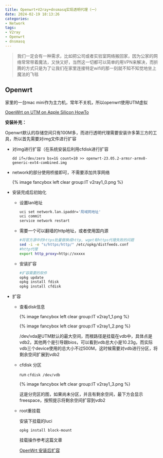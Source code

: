 ```yaml
---
title: Openwrt+V2ray+dnsmasq实现透明代理（一）
date: 2024-02-19 18:13:26
categories:
- Network
tags:
- V2ray
- Openwrt
- dnsmasq
---
```


> 我们一定会有一种需求，比如把公司或者实验室网络搬回家，因为公家的网络常常带着魔法，又快又好，当然这一切都可以简单的用VPN来解决，而折腾的方式只是为了让我们在家里连接特定wifi的那一刻就不知不知觉地坐上魔法的飞毯
> 

<!-- more -->

## Openwrt

家里的一台mac mini作为主力机，常年不关机，所以openwrt使用UTM虚拟

[OpenWrt on UTM on Apple Silicon HowTo](https://openwrt.org/docs/guide-user/virtualization/utm)

**安装补充：**

Openwrt默认的存储空间只有100M多，而进行透明代理需要安装许多第三方的工具，所以首先需要对img文件进行扩容

- 对img进行扩容（在系统安装后利用cfdisk进行扩容
    
    `dd if=/dev/zero bs=1G count=10 >> openwrt-23.05.2-armsr-armv8-generic-ext4-combined.img`
    
- network的部分使用桥接即可，不需要添加共享网络
    
    {% image fancybox left clear group:IT v2ray1_0.png %}
    
- 安装完成后初始化
    - 设置lan地址
        
        ```bash
        uci set network.lan.ipaddr='局域网地址'
        uci commit
        service network restart
        ```
        
    - 需要一个可以翻墙的http地址，或者使用国内源
        
        ```bash
        #将官方源中的https批量替换成http, wget有https代理失败的问题
        sed -i -e "s/https/http/" /etc/opkg/distfeeds.conf
        #http代理
        export http_proxy=http://xxxxx
        ```
        
    - 安装扩容
        
        ```bash
        #扩容需要的软件
        opkg update
        opkg install fdisk
        opkg install cfdisk
        ```
        
- 扩容
    - 查看disk信息
        
        {% image fancybox left clear group:IT v2ray1_1.png %}
        
        {% image fancybox left clear group:IT v2ray1_2.png %}
        
        /dev/vda是UTM默认的最大空间，而根路径是挂载在vdb中，具体点是vdb2，其他两个是引导跟bios，可以看到vdb总大小是10.23g，而实际vdb三个device使用的总大小不过500M，这时候需要对vdb进行分区，将剩余空间扩展到vdb2
        
    - cfdisk 分区
        
        run `cfdisk /dev/vdb`
        
        {% image fancybox left clear group:IT v2ray1_3.png %}
        
        这是分完区的图，如果尚未分区，并且有剩余空间，最下方会显示freespace，按照提示将剩余空间扩容到vdb2
        
    - root重挂载
        
        安装下挂载的luci
        
        `opkg install block-mount`
        
        挂载操作参考这篇文章
        
        [OpenWrt 安装后扩容](https://www.xiaocaicai.com/2023/11/openwrt-%E5%AE%89%E8%A3%85%E5%90%8E%E6%89%A9%E5%AE%B9/)
